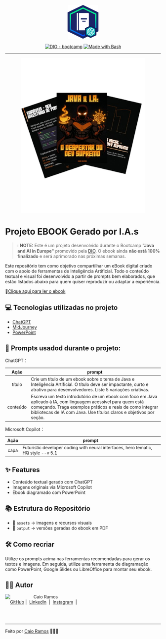 <p align="center">
    <img width="100" src=".github/assets/banner.png">
</p>

<p align="center">
<a href="https://dio.me/"><img src="https://img.shields.io/badge/DIO-Bootcamp-28DA77?logo=youtube" alt="DIO - bootcamp"></a>
<a href="https://www.gnu.org/software/bash/" title="Go to Bash homepage"><img src="https://img.shields.io/badge/Prompt-Project-blue?logo=gnu-bash&amp;logoColor=white" alt="Made with Bash"></a></p>

-------

<p align="center">
<img 
    src="./assets/cover.png"
    width="400"  
/>
</p>

# Projeto EBOOK Gerado por I.A.s

 > ℹ️ **NOTE:** Este é um projeto desenvolvido durante o Bootcamp **"Java and AI in Europe"** promovido pela [DIO](https://dio.me). O ebook ainda **não está 100% finalizado** e será aprimorado nas próximas semanas.

Este repositório tem como objetivo compartilhar um eBook digital criado com o apoio de ferramentas de Inteligência Artificial. Todo o conteúdo textual e visual foi desenvolvido a partir de prompts bem elaborados, que estão listados abaixo para quem quiser reproduzir ou adaptar a experiência.

📕<a href="LINK_PARA_SEU_PDF" title="Ver PDF">Clique aqui para ler o ebook</a>

## 💻 Tecnologias utilizadas no projeto

- [ChatGPT](https://chat.openai.com/) 
- [MidJourney](https://www.midjourney.com/app/)
- [PowerPoint](https://www.microsoft.com/en/microsoft-365/powerpoint)

## 🧠 Prompts usadod durante o projeto:


ChatGPT：

|   Ação   | prompt                                                                                                                                                                                                                                                                         |
| :------: | ------------------------------------------------------------------------------------------------------------------------------------------------------------------------------------------------------------------------------------------------------------------------------ |
|  título  | Crie um título de um ebook sobre o tema de Java e Inteligência Artificial. O título deve ser impactante, curto e atrativo para desenvolvedores. Liste 5 variações criativas.                                                                                                  |
| conteúdo | Escreva um texto introdutório de um ebook com foco em Java aplicado à IA, com linguagem acessível para quem está começando. Traga exemplos práticos e reais de como integrar bibliotecas de IA com Java. Use títulos claros e objetivos por seção.                          |


Microsoft Copilot：

|  Ação  | prompt                                                                                      |
| :----: | ------------------------------------------------------------------------------------------- |
| capa   | Futuristic developer coding with neural interfaces, hero tematic, HQ style --v 5.1 |

## ✨ Features

- Conteúdo textual gerado com ChatGPT
- Imagens originais via Microsoft Copilot
- Ebook diagramado com PowerPoint

## 📚 Estrutura do Repositório

- 📁 `assets` → imagens e recursos visuais
- 📁 `output` → versões geradas do ebook em PDF

## 🛠️ Como recriar

Utilize os prompts acima nas ferramentas recomendadas para gerar os textos e imagens. Em seguida, utilize uma ferramenta de diagramação como PowerPoint, Google Slides ou LibreOffice para montar seu ebook.

## 👨‍💻 Autor

<p>
    <img 
      align=left 
      width=80 
      src="https://avatars.githubusercontent.com/CaiorrRamos"
    />
    <p>&nbsp;&nbsp;&nbsp;Caio Ramos<br>
    &nbsp;&nbsp;&nbsp;
    <a href="https://github.com/CaiorrRamos">
    GitHub</a>&nbsp;|&nbsp;
    <a href="https://www.linkedin.com/in/caio-ramos-dev/">
    LinkedIn</a>
&nbsp;|&nbsp;
    <a href="#">
    Instagram</a>
&nbsp;|&nbsp;</p>
</p>
<br/><br/>
<p>

---

Feito por [Caio Ramos](https://github.com/CaiorrRamos) 👨🏻‍💻
